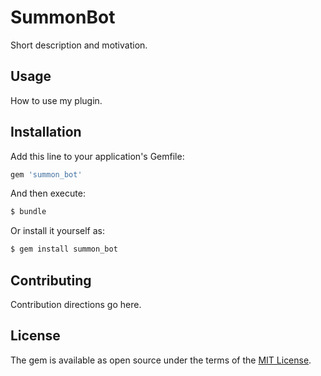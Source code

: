 # SummonBot
Short description and motivation.

## Usage
How to use my plugin.

## Installation
Add this line to your application's Gemfile:

```ruby
gem 'summon_bot'
```

And then execute:
```bash
$ bundle
```

Or install it yourself as:
```bash
$ gem install summon_bot
```

## Contributing
Contribution directions go here.

## License
The gem is available as open source under the terms of the [MIT License](http://opensource.org/licenses/MIT).
